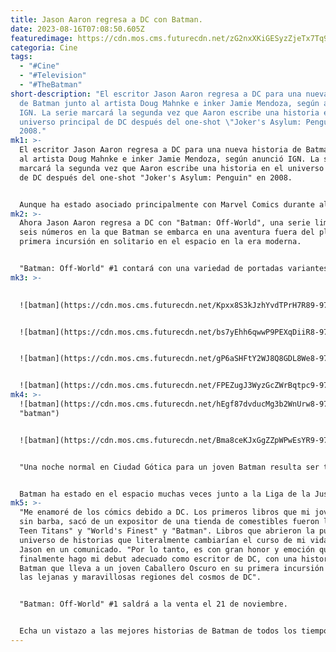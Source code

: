 ```yaml
---
title: Jason Aaron regresa a DC con Batman.
date: 2023-08-16T07:08:50.605Z
featuredimage: https://cdn.mos.cms.futurecdn.net/zG2nxXKiGESyzZjeTx7Tq9-970-80.jpg.webp
categoria: Cine
tags:
  - "#Cine"
  - "#Television"
  - "#TheBatman"
short-description: "El escritor Jason Aaron regresa a DC para una nueva historia
  de Batman junto al artista Doug Mahnke e inker Jamie Mendoza, según anunció
  IGN. La serie marcará la segunda vez que Aaron escribe una historia en el
  universo principal de DC después del one-shot \"Joker's Asylum: Penguin\" en
  2008."
mk1: >-
  El escritor Jason Aaron regresa a DC para una nueva historia de Batman junto
  al artista Doug Mahnke e inker Jamie Mendoza, según anunció IGN. La serie
  marcará la segunda vez que Aaron escribe una historia en el universo principal
  de DC después del one-shot "Joker's Asylum: Penguin" en 2008.


  Aunque ha estado asociado principalmente con Marvel Comics durante algún tiempo, incluyendo períodos prolongados en las franquicias de X-Men y Avengers, Aaron hizo su nombre en los cómics con su título de larga duración de creación propia, "Scalped", junto al artista RM Guera, publicado por el ahora inactivo sello Vertigo de DC. "Scalped" se publicó durante 60 números desde 2007 hasta 2012.
mk2: >-
  Ahora Jason Aaron regresa a DC con "Batman: Off-World", una serie limitada de
  seis números en la que Batman se embarca en una aventura fuera del planeta, su
  primera incursión en solitario en el espacio en la era moderna.


  "Batman: Off-World" #1 contará con una variedad de portadas variantes, todas ellas vistas en la galería a continuación:
mk3: >-
  

  ![batman](https://cdn.mos.cms.futurecdn.net/Kpxx8S3kJzhYvdTPrH7R89-970-80.jpg.webp "batman")


  ![batman](https://cdn.mos.cms.futurecdn.net/bs7yEhh6qwwP9PEXqDiiR8-970-80.jpg.webp "batman")


  ![batman](https://cdn.mos.cms.futurecdn.net/gP6aSHFtY2WJ8Q8GDL8We8-970-80.jpg.webp "batman")


  ![batman](https://cdn.mos.cms.futurecdn.net/FPEZugJ3WyzGcZWrBqtpc9-970-80.jpg.webp "batman")
mk4: >-
  ![batman](https://cdn.mos.cms.futurecdn.net/hEgf87dvducMg3b2WnUrw8-970-80.jpg.webp
  "batman")


  ![batman](https://cdn.mos.cms.futurecdn.net/Bma8ceKJxGgZZpWPwEsYR9-970-80.jpg.webp "batman")


  "Una noche normal en Ciudad Gótica para un joven Batman resulta ser todo menos normal cuando el luchador contra el crimen se enfrenta a un tipo de enemigo que nunca antes había enfrentado, ¡uno de más allá de las estrellas!" dice la descripción oficial de DC de "Batman: Off-World". "Un universo de posibles amenazas alienígenas lleva a Batman a tomar una decisión audaz: aventurarse solo en las regiones más lejanas del cosmos por primera vez, donde el Caballero Oscuro enfrentará la pelea de su vida".


  Batman ha estado en el espacio muchas veces junto a la Liga de la Justicia y otros aliados, y tuvo algunas aventuras fuera del mundo en los días de ciencia ficción desenfrenada de la Edad de Oro de los cómics en las décadas de los años 40 y 50. Pero esta es su primera vez saliendo al espacio en solitario desde que DC actualizó su continuidad con la serie limitada "Crisis en Tierras Infinitas" en 1985.
mk5: >-
  "Me enamoré de los cómics debido a DC. Los primeros libros que mi joven yo,
  sin barba, sacó de un expositor de una tienda de comestibles fueron los "New
  Teen Titans" y "World's Finest" y "Batman". Libros que abrieron la puerta a un
  universo de historias que literalmente cambiarían el curso de mi vida", dijo
  Jason en un comunicado. "Por lo tanto, es con gran honor y emoción que
  finalmente hago mi debut adecuado como escritor de DC, con una historia de
  Batman que lleva a un joven Caballero Oscuro en su primera incursión propia en
  las lejanas y maravillosas regiones del cosmos de DC".


  "Batman: Off-World" #1 saldrá a la venta el 21 de noviembre.


  Echa un vistazo a las mejores historias de Batman de todos los tiempos.
---
```

